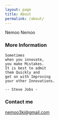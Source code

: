 ```yaml
---
layout: page
title: About
permalink: /about/
---
```


Nemoo Nemoo

### More Information

```
Sometimes
when you innovate,
you make Mistakes.
It is best to admit
them Quickly and
get on with Improving
your other Innovations.

-- Steve Jobs -
```

### Contact me

[nemoo3ki@gmail.com](mailto:nemoo3ki@gmail.com)
